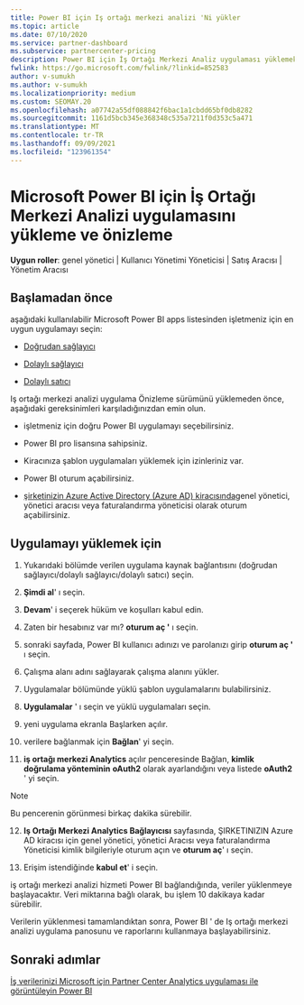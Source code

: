 ```yaml
---
title: Power BI için Iş ortağı merkezi analizi 'Ni yükler
ms.topic: article
ms.date: 07/10/2020
ms.service: partner-dashboard
ms.subservice: partnercenter-pricing
description: Power BI için İş Ortağı Merkezi Analiz uygulaması yüklemek ve önizlemek için bu makaledeki adımları izleyin (doğrudan CSP 'deki iş ortakları için).
fwlink: https://go.microsoft.com/fwlink/?linkid=852583
author: v-sumukh
ms.author: v-sumukh
ms.localizationpriority: medium
ms.custom: SEOMAY.20
ms.openlocfilehash: a07742a55df088842f6bac1a1cbdd65bf0db8282
ms.sourcegitcommit: 1161d5bcb345e368348c535a7211f0d353c5a471
ms.translationtype: MT
ms.contentlocale: tr-TR
ms.lasthandoff: 09/09/2021
ms.locfileid: "123961354"
---
```

# <a name="install-and-preview-the-partner-center-analytics-app-for-microsoft-power-bi"></a>Microsoft Power BI için İş Ortağı Merkezi Analizi uygulamasını yükleme ve önizleme


**Uygun roller**: genel yönetici | Kullanıcı Yönetimi Yöneticisi | Satış Aracısı | Yönetim Aracısı

## <a name="before-you-begin"></a>Başlamadan önce

aşağıdaki kullanılabilir Microsoft Power BI apps listesinden işletmeniz için en uygun uygulamayı seçin:

- [Doğrudan sağlayıcı](https://appsource.microsoft.com/product/power-bi/partnercenteranalytics.direct_provider_partner_analytics)

- [Dolaylı sağlayıcı](https://appsource.microsoft.com/product/power-bi/partnercenteranalytics.indirect_provider_partner_analytics)

- [Dolaylı satıcı](https://appsource.microsoft.com/product/power-bi/partnercenteranalytics.indirect_reseller_partner_analytics)

Iş ortağı merkezi analizi uygulama Önizleme sürümünü yüklemeden önce, aşağıdaki gereksinimleri karşıladığınızdan emin olun.

- işletmeniz için doğru Power BI uygulamayı seçebilirsiniz.

- Power BI pro lisansına sahipsiniz.

- Kiracınıza şablon uygulamaları yüklemek için izinleriniz var.

- Power BI oturum açabilirsiniz.

- [şirketinizin Azure Active Directory (Azure AD) kiracısında](azure-active-directory-tenants-and-partner-center.md)genel yönetici, yönetici aracısı veya faturalandırma yöneticisi olarak oturum açabilirsiniz.

## <a name="to-install-the-app"></a>Uygulamayı yüklemek için

1. Yukarıdaki bölümde verilen uygulama kaynak bağlantısını (doğrudan sağlayıcı/dolaylı sağlayıcı/dolaylı satıcı) seçin.

2. **Şimdi al**' ı seçin. 

3. **Devam**' i seçerek hüküm ve koşulları kabul edin.

4. Zaten bir hesabınız var mı? **oturum aç '** ı seçin.

5. sonraki sayfada, Power BI kullanıcı adınızı ve parolanızı girip **oturum aç '** ı seçin.

6. Çalışma alanı adını sağlayarak çalışma alanını yükler.

7. Uygulamalar bölümünde yüklü şablon uygulamalarını bulabilirsiniz.

8. **Uygulamalar** ' ı seçin ve yüklü uygulamaları seçin.

9. yeni uygulama ekranla Başlarken açılır.

10. verilere bağlanmak için **Bağlan**' yi seçin.

11. **iş ortağı merkezi Analytics** açılır penceresinde Bağlan, **kimlik doğrulama yönteminin** **oAuth2** olarak ayarlandığını veya listede **oAuth2** ' yi seçin. 

> [!NOTE]  
>  Bu pencerenin görünmesi birkaç dakika sürebilir.

12. **Iş Ortağı Merkezi Analytics Bağlayıcısı** sayfasında, ŞIRKETINIZIN Azure AD kiracısı için genel yönetici, yönetici Aracısı veya faturalandırma Yöneticisi kimlik bilgileriyle oturum açın ve **oturum aç**' ı seçin.
 
13. Erişim istendiğinde **kabul et**' i seçin. 

iş ortağı merkezi analizi hizmeti Power BI bağlandığında, veriler yüklenmeye başlayacaktır. Veri miktarına bağlı olarak, bu işlem 10 dakikaya kadar sürebilir. 

Verilerin yüklenmesi tamamlandıktan sonra, Power BI ' de Iş ortağı merkezi analizi uygulama panosunu ve raporlarını kullanmaya başlayabilirsiniz.

## <a name="next-steps"></a>Sonraki adımlar

[İş verilerinizi Microsoft için Partner Center Analytics uygulaması ile görüntüleyin Power BI](power-bi-app-for-direct-partners-use.md)
